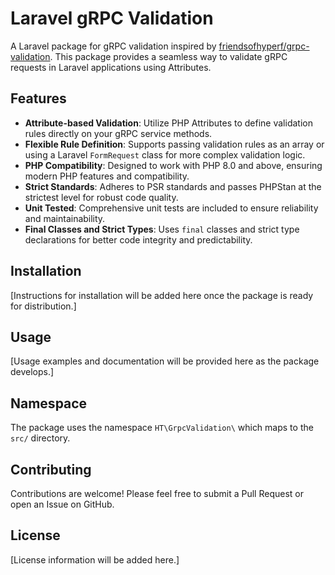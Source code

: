 # Laravel gRPC Validation

A Laravel package for gRPC validation inspired by [friendsofhyperf/grpc-validation](https://github.com/friendsofhyperf/grpc-validation). This package provides a seamless way to validate gRPC requests in Laravel applications using Attributes.

## Features

- **Attribute-based Validation**: Utilize PHP Attributes to define validation rules directly on your gRPC service methods.
- **Flexible Rule Definition**: Supports passing validation rules as an array or using a Laravel `FormRequest` class for more complex validation logic.
- **PHP Compatibility**: Designed to work with PHP 8.0 and above, ensuring modern PHP features and compatibility.
- **Strict Standards**: Adheres to PSR standards and passes PHPStan at the strictest level for robust code quality.
- **Unit Tested**: Comprehensive unit tests are included to ensure reliability and maintainability.
- **Final Classes and Strict Types**: Uses `final` classes and strict type declarations for better code integrity and predictability.

## Installation

[Instructions for installation will be added here once the package is ready for distribution.]

## Usage

[Usage examples and documentation will be provided here as the package develops.]

## Namespace

The package uses the namespace `HT\GrpcValidation\` which maps to the `src/` directory.

## Contributing

Contributions are welcome! Please feel free to submit a Pull Request or open an Issue on GitHub.

## License

[License information will be added here.]